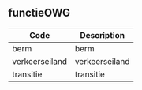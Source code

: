 ## functieOWG				
				
|	Code	|	Description	|
|	---	|	---	|
|	berm	|	berm	|
|	verkeerseiland	|	verkeerseiland	|
|	transitie	|	transitie	|
